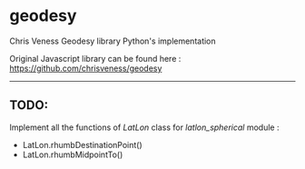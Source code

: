 # geodesy
Chris Veness Geodesy library Python's implementation

Original Javascript library can be found here :
https://github.com/chrisveness/geodesy

-----
TODO:
-----
Implement all the functions of *LatLon* class for *latlon_spherical* module :
* LatLon.rhumbDestinationPoint()
* LatLon.rhumbMidpointTo()
